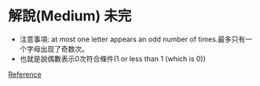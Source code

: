 # 解說(Medium) 未完




* 注意事項: at most one letter appears an odd number of times.最多只有一个字母出现了奇数次。
* 也就是說偶數表示0次符合條件(1 or less than 1 (which is 0))

[Reference](https://home.gamer.com.tw/artwork.php?sn=5293472)